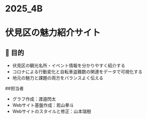 # 2025_4B

# 伏見区の魅力紹介サイト

## 🎯 目的
- 伏見区の観光名所・イベント情報を分かりやすく紹介する
- コロナによる行動変化と自転車盗難数の関連をデータで可視化する
- 地元の魅力と課題の両方をバランスよく伝える

##担当者
- グラフ作成：渡邉閃太
- Webサイト基盤作成：若山拳斗
- Webサイトのスタイルと修正：山本瑞樹
